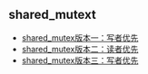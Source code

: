 ## shared_mutext

- [shared_mutex版本一：写者优先](recipe-01/README.md)
- [shared_mutex版本二：读者优先](recipe-02/README.md)
- [shared_mutex版本三：写者优先](recipe-03/README.md)

